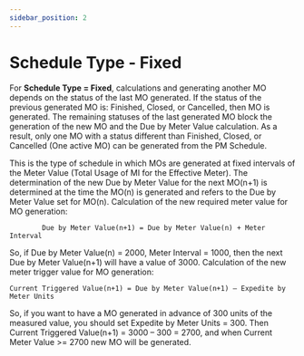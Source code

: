 ```yaml
---
sidebar_position: 2
---
```


# Schedule Type - Fixed

For **Schedule Type = Fixed**, calculations and generating another MO depends on the status of the last MO generated. If the status of the previous generated MO is: Finished, Closed, or Cancelled, then MO is generated. The remaining statuses of the last generated MO block the generation of the new MO and the Due by Meter Value calculation. As a result, only one MO with a status different than Finished, Closed, or Cancelled (One active MO) can be generated from the PM Schedule.

This is the type of schedule in which MOs are generated at fixed intervals of the Meter Value (Total Usage of MI for the Effective Meter). The determination of the new Due by Meter Value for the next MO(n+1) is determined at the time the MO(n) is generated and refers to the Due by Meter Value set for MO(n).
Calculation of the new required meter value for MO generation:

```text
        Due by Meter Value(n+1) = Due by Meter Value(n) + Meter Interval
```

So, if Due by Meter Value(n) = 2000, Meter Interval = 1000, then the next Due by Meter Value(n+1) will have a value of 3000.
Calculation of the new meter trigger value for MO generation:

```text
Current Triggered Value(n+1) = Due by Meter Value(n+1) – Expedite by Meter Units
```

So, if you want to have a MO generated in advance of 300 units of the measured value, you should set Expedite by Meter Units = 300. Then Current Triggered Value(n+1) = 3000 – 300 = 2700, and when Current Meter Value >= 2700 new MO will be generated.
